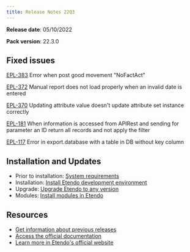 ```yaml
---
title: Release Notes 22Q3
---
```


**Release date**: 05/10/2022

**Pack version**: 22.3.0

## Fixed issues

[EPL-383](https://github.com/etendosoftware/etendo_core/issues/70) Error when post good movement "NoFactAct"

[EPL-372](https://github.com/etendosoftware/etendo_core/issues/55) Manual report does not load properly when an invalid date is entered

[EPL-370](https://github.com/etendosoftware/etendo_core/issues/52) Updating attribute value doesn't update attribute set instance correctly

[EPL-181](https://github.com/etendosoftware/etendo_core/issues/92) When information is accessed from APIRest and sending for parameter an ID return all records and not apply the filter

[EPL-117](https://github.com/etendosoftware/etendo_core/issues/91) Error in export.database with a table in DB without key column

## Installation and Updates

- Prior to installation: [System requirements](/docs.etendo.software/legacy/technical-documentation/etendo-environment/requirements-and-tools/requirements)
- Installation: [Install Etendo development environment](https://docs.etendo.software/en/technical-documentation/etendo-environment/setup-and-upgrade/installation/install-etendo-development-environment)
- Upgrade: [Upgrade Etendo to any version](https://docs.etendo.software/en/technical-documentation/etendo-environment/setup-and-upgrade/installation/upgrade-etendo-to-any-version)
- Modules: [Install modules in Etendo](https://docs.etendo.software/en/technical-documentation/etendo-environment/setup-and-upgrade/modules/install-modules-in-etendo)

## Resources

- [Get information about previous releases](https://docs.etendo.software/en/Release-notes)
- [Access the official documentation](https://docs.etendo.software)
- [Learn more in Etendo's official website](https://etendo.software)
